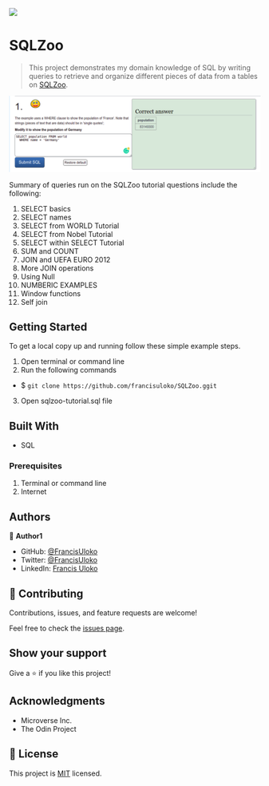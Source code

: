 ![](https://img.shields.io/badge/Microverse-blueviolet)

# SQLZoo

> This project demonstrates my domain knowledge of SQL by writing queries to retrieve and organize different pieces of data from a tables on [SQLZoo](https://sqlzoo.net/wiki/SELECT_basics).

![screenshot](./sqlzooscreenshot.png)


Summary of queries run on the SQLZoo tutorial questions include the following:

1. SELECT basics
2. SELECT names
3. SELECT from WORLD Tutorial
4. SELECT from Nobel Tutorial
5. SELECT within SELECT Tutorial
6. SUM and COUNT
7. JOIN and UEFA EURO 2012
8. More JOIN operations
9. Using Null
10. NUMBERIC EXAMPLES
11. Window functions
12. Self join


## Getting Started

To get a local copy up and running follow these simple example steps.

1. Open terminal or command line
2. Run the following commands
 - $ `git clone https://github.com/francisuloko/SQLZoo.ggit`
3. Open sqlzoo-tutorial.sql file


## Built With

- SQL

### Prerequisites
1. Terminal or command line
2. Internet

## Authors

👤 **Author1**

- GitHub: [@FrancisUloko](https://github.com/francisuloko)
- Twitter: [@FrancisUloko](https://twitter.com/FrancisUloko)
- LinkedIn: [Francis Uloko](https://linkedin.com/in/francisuloko)

## 🤝 Contributing

Contributions, issues, and feature requests are welcome!

Feel free to check the [issues page](https://github.com/francisuloko/SQLZoo/issues).

## Show your support

Give a ⭐️ if you like this project!

## Acknowledgments

- Microverse Inc.
- The Odin Project

## 📝 License

This project is [MIT](https://mit-license.org) licensed.
